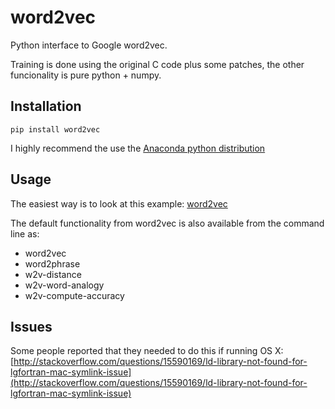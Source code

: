word2vec
========

Python interface to Google word2vec.

Training is done using the original C code plus some patches, the other funcionality is pure python + numpy.

## Installation

`pip install word2vec`

I highly recommend the use the [Anaconda python distribution](http://continuum.io/downloads)

## Usage

The easiest way is to look at this example:
[word2vec](http://nbviewer.ipython.org/urls/raw.github.com/danielfrg/word2vec/master/examples/word2vec.ipynb)

The default functionality from word2vec is also available from the command line as:
- word2vec
- word2phrase
- w2v-distance
- w2v-word-analogy
- w2v-compute-accuracy

## Issues

Some people reported that they needed to do this if running OS X:
[http://stackoverflow.com/questions/15590169/ld-library-not-found-for-lgfortran-mac-symlink-issue](http://stackoverflow.com/questions/15590169/ld-library-not-found-for-lgfortran-mac-symlink-issue)
